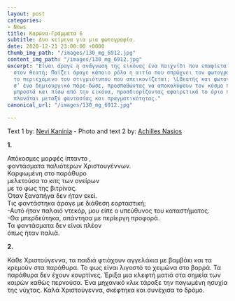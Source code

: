 ```yaml
---
layout: post
categories:
- News
title: Κορώνα-Γράμματα 6
subtitle: Δυο κείμενα για μια φωτογραφία.
date: 2020-12-21 23:00:00 +0000
thumb_img_path: "/images/130_mg_6912.jpg"
content_img_path: "/images/130_mg_6912.jpg"
excerpt: "Είναι άραγε η ανάγνωση της εικόνας ένα παιχνίδι που επαφίεται αποκλειστικά
  στον θεατή; Παίζει άραγε κάποιο ρόλο η αιτία που σπρώχνει τον φωτογράφο να επιλέξει
  το περιεχόμενο του στιγμιότυπου που απεικονίζεται; \LΘεατής και φωτογράφος συνευρίσκονται
  σ’ ένα δημιουργικό πάρε-δώσε, προσπαθώντας να αποκαλύψουν τον κόσμο που υπάρχει
  μπροστά και πίσω από την εικόνα, προσδιορίζοντας αφαιρετικά το όριο που μπορεί να
  πλανάται μεταξύ φαντασίας και πραγματικότητας."
canonical_url: "/images/130_mg_6912.jpg"

---
```

Text 1 by: <a href="https://www.facebook.com/nevi.kaninia" target="blank">Nevi Kaninia</a> - Photo and text 2 by: <a href="https://anikon.org/" target="blank">Achilles Nasios</a>

**1.**

Απόκοσμες μορφές ίπταντο ,  
φαντάσματα παλιότερων Χριστουγέννων.  
Καρφωμένη στο παράθυρο  
μελετούσα το κιτς των ονείρων  
με το φως της βιτρίνας.  
Όταν ξαναπήγα δεν ήταν εκεί.  
Τις φαντάστηκα άραγε με διάθεση εορταστική;  
\-Αυτό ήταν παλαιό ντεκόρ, μου είπε ο υπεύθυνος του καταστήματος.  
\-Θα μπερδεύτηκα, απάντησα με περίεργη προφορά.  
Τα φαντάσματα δεν είναι πλέον  
όπως ήταν παλιά.

**2.**

Κάθε Χριστούγεννα, τα παιδιά φτιάχουν αγγελάκια με βαμβάκι και τα κρεμούν στα παράθυρα. Το φως είναι λιγοστό το χειμώνα στο βορρά. Τα παράθυρα δεν έχουν κουρτίνες. Έριξα μια κλεφτή ματιά στα σημεία των καιρών καθώς περνούσα. Ένα μηχανικό κλικ τάραξε την παγωμένη ησυχία της νύχτας. Καλά Χριστούγεννα, σκέφτηκα και συνέχισα το δρόμο.